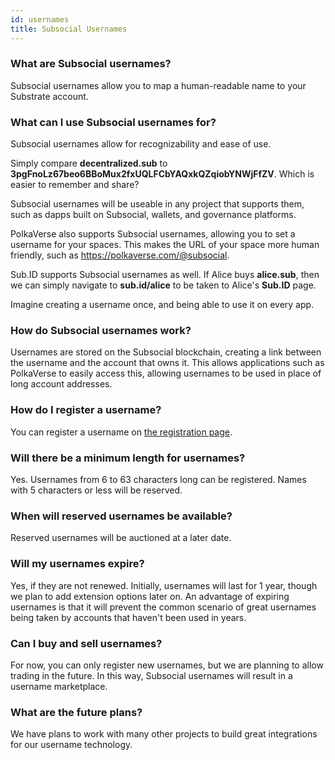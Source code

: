 ```yaml
---
id: usernames
title: Subsocial Usernames
---
```


### What are Subsocial usernames?
Subsocial usernames allow you to map a human-readable name to your Substrate account.

### What can I use Subsocial usernames for?
Subsocial usernames allow for recognizability and ease of use.

Simply compare **decentralized.sub** to **3pgFnoLz67beo6BBoMux2fxUQLFCbYAQxkQZqiobYNWjFfZV**. 
Which is easier to remember and share?

Subsocial usernames will be useable in any project that supports them, 
such as dapps built on Subsocial, wallets, and governance platforms.

PolkaVerse also supports Subsocial usernames, allowing you to set a username for your spaces. 
This makes the URL of your space more human friendly, such as https://polkaverse.com/@subsocial.

Sub.ID supports Subsocial usernames as well. If Alice buys **alice.sub**, 
then we can simply navigate to **sub.id/alice** to be taken to Alice's **Sub.ID** page.

Imagine creating a username once, and being able to use it on every app.

### How do Subsocial usernames work?
Usernames are stored on the Subsocial blockchain, creating a link between the username and the account that owns it.
This allows applications such as PolkaVerse to easily access this, 
allowing usernames to be used in place of long account addresses.

### How do I register a username?
You can register a username on [the registration page](https://polkaverse.com/dd).

### Will there be a minimum length for usernames?
Yes. Usernames from 6 to 63 characters long can be registered. Names with 5 characters or less will be reserved.

### When will reserved usernames be available?
Reserved usernames will be auctioned at a later date.

### Will my usernames expire?
Yes, if they are not renewed. Initially, usernames will last for 1 year, though we plan to add extension options later on. 
An advantage of expiring usernames is that it will prevent the common scenario of great usernames being taken by accounts that haven't been used in years.

### Can I buy and sell usernames?
For now, you can only register new usernames, but we are planning to allow trading in the future. 
In this way, Subsocial usernames will result in a username marketplace. 

### What are the future plans?
We have plans to work with many other projects to build great integrations for our username technology.
